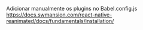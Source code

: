 Adicionar manualmente os plugins no Babel.config.js 
https://docs.swmansion.com/react-native-reanimated/docs/fundamentals/installation/